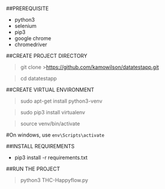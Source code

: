 ##PREREQUISITE
- python3 
- selenium
- pip3
- google chrome
- chromedriver

##CREATE PROJECT DIRECTORY
> git clone >https://github.com/kamowilson/datatestapp.git

> cd datatestapp

##CREATE VIRTUAL ENVIRONMENT
> sudo apt-get install python3-venv

> sudo pip3 install virtualenv

> source venv/bin/activate

#On windows, use
`env\Scripts\activate`

##INSTALL REQUIREMENTS
- pip3 install -r requirements.txt
  
##RUN THE PROJECT
> python3 THC-Happyflow.py
